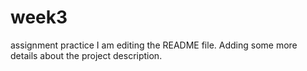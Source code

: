 # week3
assignment practice
I am editing the README file. Adding some more details about the project description.

